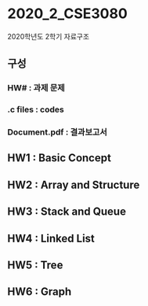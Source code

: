 # 2020_2_CSE3080
2020학년도 2학기 자료구조

## 구성
### HW# : 과제 문제
### .c files : codes
### Document.pdf : 결과보고서

## HW1 : Basic Concept
## HW2 : Array and Structure
## HW3 : Stack and Queue
## HW4 : Linked List
## HW5 : Tree
## HW6 : Graph
